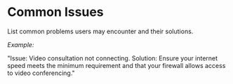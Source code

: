 # Common Issues

List common problems users may encounter and their solutions.&#x20;

_Example:_&#x20;

"Issue: Video consultation not connecting. Solution: Ensure your internet speed meets the minimum requirement and that your firewall allows access to video conferencing."
